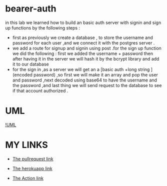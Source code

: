 # bearer-auth


in this lab we learned how to build an basic auth server with signin and sign up functions by the following steps :
- first as previously we create a database , to store the username and password for each user ,and we connect it with the postgres server .
- we add a route for signup and signin using post .for the sign up function we did the following : first we added the username + password then after having it in the server we will hash it by the bcrypt library and add it to our database 
- for the sign in ,as a server we will get an a [basic auth +long string ](encoded password) ,so first  we will make it an array and pop the user and password ,next decoded using base64 to have the username and the password ,and last thing we will send request to the database to see if that account authorized . 



# UML
[!UML]()

# MY LINKS

- [The pullrequest link](https://github.com/neveenaburomman/bearer-auth/pulls)

- [The herokuapp link](https://bearer-auth-neveen.herokuapp.com/)

- [The Action link](https://github.com/neveenaburomman/bearer-auth/actions)


